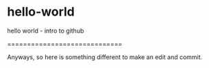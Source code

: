 # hello-world
hello world - intro to github

=============================

Anyways, so here is something different to make an edit and commit.
